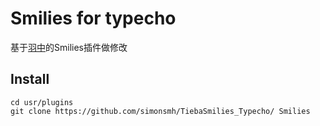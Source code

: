 # Smilies for typecho
基于[羽中](http://www.jzwalk.com/archives/net/smilies-for-typecho)的Smilies插件做修改
 
## Install

```
cd usr/plugins
git clone https://github.com/simonsmh/TiebaSmilies_Typecho/ Smilies
```



